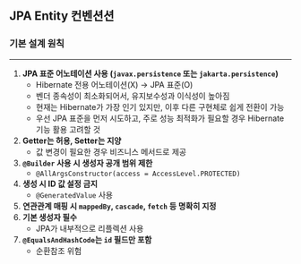 ## JPA Entity 컨벤션션

### 기본 설계 원칙

---

1. **JPA 표준 어노테이션 사용 (`javax.persistence` 또는 `jakarta.persistence`)**
    - Hibernate 전용 어노테이션(X) → JPA 표준(O)
    - 벤더 종속성이 최소화되어서, 유지보수성과 이식성이 높아짐
    - 현재는 Hibernate가 가장 인기 있지만, 이후 다른 구현체로 쉽게 전환이 가능
    - 우선 JPA 표준을 먼저 시도하고, 주로 성능 최적화가 필요할 경우 Hibernate 기능 활용 고려할 것
2. **Getter는 허용, Setter는 지양**
    - 값 변경이 필요한 경우 비즈니스 메서드로 제공
3. **`@Builder` 사용 시 생성자 공개 범위 제한**
    - `@AllArgsConstructor(access = AccessLevel.PROTECTED)`
4. **생성 시 ID 값 설정 금지** 
    - `@GeneratedValue` 사용
5. **연관관계 매핑 시 `mappedBy`, `cascade`, `fetch` 등 명확히 지정**
6. **기본 생성자 필수**
    - JPA가 내부적으로 리플렉션 사용
7. **`@EqualsAndHashCode`는 `id` 필드만 포함**
    - 순환참조 위험